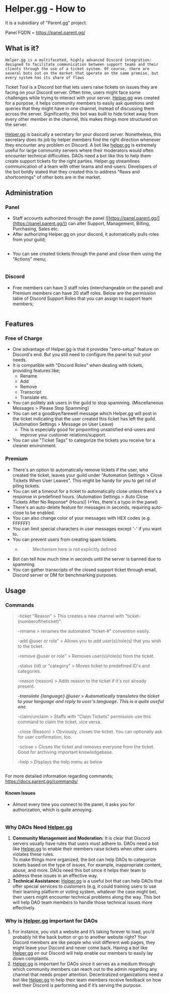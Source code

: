 # Helper.gg - How to

It is a subsidiary of "Parent.gg" project.

Panel FQDN = https://panel.parent.gg/

## What is it?

```
Helper.gg is a multifaceted, highly advanced Discord integration: designed to facilitate communication between support teams and their clients through the use of a ticket system. Of course, there are several bots out on the market that operate on the same premise, but every system has its share of flaws
```

Ticket Tool is a Discord bot that lets users raise tickets on issues they are facing on your Discord server. Often time, users might face some challenges while trying to interact with your server. [Helper.gg](http://helper.gg/) was created for a purpose, it helps community members to easily ask questions and queries that they might have in one channel, Instead of discussing them across the server. Significantly, this bot was built to hide ticket away from every other member in the channel, this makes things more structured on the server.

[Helper.gg](http://helper.gg/) is basically a secretary for your discord server. Nonetheless, this secretary does its job by helper members find the right direction whenever they encounter any problem on Discord. A bot like [helper.gg](http://helper.gg/) is extremely useful for large community servers where their moderators would often encounter technical difficulties. DAOs need a bot like this to help them create support tickets for the right parties. Helper.gg streamlines communication of a team with other teams and end-users. Developers of the bot boldly stated that they created this to address "flaws and shortcomings" of other bots are in the market.

## Administration

### Panel

* Staff accounts authorized through the panel ([https://panel.parent.gg/](https://panel.parent.gg/)) can alter Support, Management, Billing, Purchasing, Sales etc.
* After authorizing Helper.gg on your discord, it automatically pulls roles from your guild;

<figure><img src="../../.gitbook/assets/helpergg_pulls_guild-ranks.png" alt=""><figcaption></figcaption></figure>

* You can see created tickets through the panel and close them using the "Actions" menu;

<figure><img src="../../.gitbook/assets/helpergg_panel-ticketview.png" alt=""><figcaption></figcaption></figure>

### Discord

* Free members can have 3 staff roles (interchangeable on the panel) and Premium members can have 20 staff roles. Below are the permission table of Discord Support Roles that you can assign to support team members;

<figure><img src="../../.gitbook/assets/helpergg_discord-support-permissions.png" alt=""><figcaption></figcaption></figure>

## Features

### Free of Charge

* One advantage of Helper.gg is that it provides "zero-setup" feature on Discord's end. But you still need to configure the panel to suit your needs.
* It is compatible with "Discord Roles" when dealing with tickets, providing features like;
  * Rename
  * Add
  * Remove
  * Transcript
  * Translate etc.
* You can politely ask users in the guild to stop spamming. (Miscellaneous Messages > Please Stop Spamming)
* You can set a goodbye/farewell message which Helper.gg will post in the ticket indicating that the user created this ticket has left the guild. (Automation Settings > Message on User Leave)
  * This is especially good for pinpointing unsatisfied end-users and improve your customer relations/support.
* You can use "Ticket Tags" to categorize the tickets you receive for a cleaner environment.

### Premium

* There's an option to automatically remove tickets if the user, who created the ticket, leaves your guild under "Automation Settings > Close Tickets When User Leaves". This might be handy for you to get rid of piling tickets.
* You can set a timeout for a ticket to automatically close unless there's a response in predefined hours. (Automation Settings > Auto Close Tickets After No Reponse\* (Hours)) (\*Yes, there's a typo in the panel)
* There's an auto-delete feature for messages in seconds, requiring auto-close to be enabled.
* You can also change color of your messages with HEX codes (e.g. FFFFFF)
* You can limit special characters in user messages except '-' if you want to.
* You can prevent users from creating spam tickets.
  * > Mechanism here is not explicitly defined
* Bot can tell how much time in seconds until the server is banned due to spamming
* You can gather transcripts of the closed support ticket through email, Discord server or DM for benchmarking purposes.

## Usage

### Commands

> \-ticket "Reason" > This creates a new channel with "ticket-(numberoftheticket)".&#x20;
>
> \-rename > renames the automated "ticket-#" convention easily.
>
> \-add @user or role" > Allows you to add user(s)/role(s) that you wish to the ticket.
>
> \-remove @user or role" > Removes user(s)/role(s) from the ticket.
>
> \-status {id} or "category" > Moves ticket to predefined ID's and categories.
>
> \-reason {reason} > Adds reason to the ticket if it's not already present.
>
> _**-translate {language} @user > Automatically translates the ticket to your language and reply to user's language. This is a quite useful one**_
>
> \-claim/unclaim > Staffs with "Claim Tickets" permission use this command to claim the ticket, vice versa.
>
> \-close (Reason) > Obviously, closes the ticket. You can optionally ask for user confirmation, too.
>
> &#x20;  \-sclose > Closes the ticket and removes everyone from the ticket. Good for archiving important knowledgebase.
>
> &#x20;  \-help > Displays the help menu as below

<figure><img src="../../.gitbook/assets/helpergg_help.png" alt=""><figcaption></figcaption></figure>

For more detailed information regarding commands; https://docs.parent.gg/commands/

#### Known Issues

* Almost every time you connect to the panel, it asks you for authorization, which is quite annoying.

<figure><img src="../../.gitbook/assets/helpergg_reauthorize-everytime.png" alt=""><figcaption></figcaption></figure>

### Why DAOs Need [Helper.gg](http://helper.gg/) <a href="#why-daos-need-helpergg" id="why-daos-need-helpergg"></a>

1. **Community Management and Moderation:** It is clear that Discord servers usually have rules that users must adhere to. DAOs need a bot like [Helper.gg](http://helper.gg/) to enable their members raise tickets when other users violates these rules.\
   To make things more organized, the bot can help DAOs to categorize tickets based on the type of issues, For example, inappropriate content, abuse, and more. DAOs need this bot since it helps their team to address these issues in an effective way.
2. **Technical Assistance:** [Helper.gg](http://helper.gg/) is a useful bot that can help DAOs that offer special services to customers (e.g, it could training users to use their learning platform or voting system, whatever the case might be), their users might encounter technical problems along the way. This bot will help DAO team members to handle those technical issues more effectively.

### Why is [Helper.gg](http://helper.gg/) important for DAOs <a href="#why-is-helpergg-important-for-daos" id="why-is-helpergg-important-for-daos"></a>

1. For instance, you visit a website and it’s taking forever to load, you’d probably hit the back button or go to another website right? Your Discord members are like people who visit different web pages, they might leave your Discord and never come back. Having a bot like [Helper.gg](http://helper.gg/) on our Discord will help enable our members to easily lay down complaints.
2. [Helper.gg](http://helper.gg/) is important for DAOs since it serves as a medium through which community members can reach out to the admin regarding any channel that needs proper attention. Decentralized organizations need a bot like [Helper.gg](http://helper.gg/) to help their team members receive feedback on how well their Discord is performing and if it’s serving the purpose.
